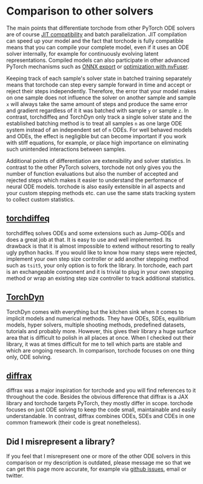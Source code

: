 # Comparison to other solvers

The main points that differentiate torchode from other PyTorch ODE solvers are of course
[JIT compatibility](./jit.ipynb) and batch parallelization. JIT compilation can speed up
your model and the fact that torchode is fully compatible means that you can compile your
complete model, even if it uses an ODE solver internally, for example for continuously
evolving latent representations. Compiled models can also participate in other advanced
PyTorch mechanisms such as [ONNX export](https://pytorch.org/docs/stable/onnx.html) or
[optimization with
nvFuser](https://pytorch.org/blog/introducing-nvfuser-a-deep-learning-compiler-for-pytorch/).

Keeping track of each sample's solver state in batched training separately means that
torchode can step every sample forward in time and accept or reject their steps
independently. Therefore, the error that your model makes on one sample does not influence
the solver on another sample and sample `x` will always take the same amount of steps and
produce the same error and gradient regardless of it it was batched with sample `y` or
sample `z`. In contrast, torchdiffeq and TorchDyn only track a single solver state and the
established batching method is to treat all samples `n` as one large ODE system instead of
an independent set of `n` ODEs. For well behaved models and ODEs, the effect is negligible
but can become important if you work with stiff equations, for example, or place high
importance on eliminating such unintended interactions between samples.

Additional points of differentiation are extensibility and solver statistics. In contrast
to the other PyTorch solvers, torchode not only gives you the number of function
evaluations but also the number of accepted and rejected steps which makes it easier to
understand the performance of neural ODE models. torchode is also easily extensible in all
aspects and your custom stepping methods etc. can use the same stats tracking system to
collect custom statistics.

## [torchdiffeq](https://github.com/rtqichen/torchdiffeq)

torchdiffeq solves ODEs and some extensions such as Jump-ODEs and does a great job at
that. It is easy to use and well implemented. Its drawback is that it is almost impossible
to extend without resorting to really ugly python hacks. If you would like to know how
many steps were rejected, implement your own step size controller or add another stepping
method such as `tsit5`, your only option is to fork the library. In torchode, each part is
an exchangeable component and it is trivial to plug in your own stepping method or wrap an
existing step size controller to track additional statistics.

## [TorchDyn](https://github.com/DiffEqML/torchdyn)

TorchDyn comes with everything but the kitchen sink when it comes to implicit models and
numerical methods. They have ODEs, SDEs, equilibrium models, hyper solvers, multiple
shooting methods, predefined datasets, tutorials and probably more. However, this gives
their library a huge surface area that is difficult to polish in all places at once. When
I checked out their library, it was at times difficult for me to tell which parts are
stable and which are ongoing research. In comparison, torchode focuses on one thing only,
ODE solving.

## [diffrax](https://github.com/patrick-kidger/diffrax)

diffrax was a major inspiration for torchode and you will find references to it throughout
the code. Besides the obvious difference that diffrax is a JAX library and torchode
targets PyTorch, they mostly differ in scope. torchode focuses on just ODE solving to keep
the code small, maintainable and easily understandable. In contrast, diffrax combines
ODEs, SDEs and CDEs in one common framework (their code is great nonetheless).

## Did I misrepresent a library?

If you feel that I misrepresent one or more of the other ODE solvers in this comparison or
my description is outdated, please message me so that we can get this page more accurate,
for example via [github issues](https://github.com/martenlienen/torchode/issues), email or
twitter.
